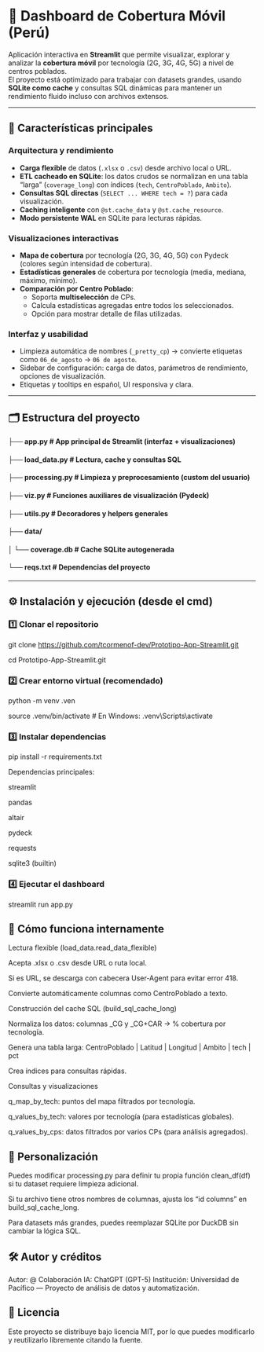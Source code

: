 # 📡 Dashboard de Cobertura Móvil (Perú)

Aplicación interactiva en **Streamlit** que permite visualizar, explorar y analizar la **cobertura móvil** por tecnología (2G, 3G, 4G, 5G) a nivel de centros poblados.  
El proyecto está optimizado para trabajar con datasets grandes, usando **SQLite como cache** y consultas SQL dinámicas para mantener un rendimiento fluido incluso con archivos extensos.

---

## 🚀 Características principales

### Arquitectura y rendimiento
- **Carga flexible** de datos (`.xlsx` o `.csv`) desde archivo local o URL.
- **ETL cacheado en SQLite**: los datos crudos se normalizan en una tabla “larga” (`coverage_long`) con índices (`tech`, `CentroPoblado`, `Ambito`).
- **Consultas SQL directas** (`SELECT ... WHERE tech = ?`) para cada visualización.
- **Caching inteligente** con `@st.cache_data` y `@st.cache_resource`.
- **Modo persistente WAL** en SQLite para lecturas rápidas.

### Visualizaciones interactivas
- **Mapa de cobertura** por tecnología (2G, 3G, 4G, 5G) con Pydeck (colores según intensidad de cobertura).
- **Estadísticas generales** de cobertura por tecnología (media, mediana, máximo, mínimo).
- **Comparación por Centro Poblado**:
  - Soporta **multiselección** de CPs.
  - Calcula estadísticas agregadas entre todos los seleccionados.
  - Opción para mostrar detalle de filas utilizadas.

### Interfaz y usabilidad
- Limpieza automática de nombres (`_pretty_cp`) → convierte etiquetas como `06_de_agosto` → `06 de agosto`.
- Sidebar de configuración: carga de datos, parámetros de rendimiento, opciones de visualización.
- Etiquetas y tooltips en español, UI responsiva y clara.

---

## 🗂️ Estructura del proyecto

#### ├── app.py # App principal de Streamlit (interfaz + visualizaciones)
#### ├── load_data.py # Lectura, cache y consultas SQL
#### ├── processing.py # Limpieza y preprocesamiento (custom del usuario)
#### ├── viz.py # Funciones auxiliares de visualización (Pydeck)
#### ├── utils.py # Decoradores y helpers generales
#### ├── data/
#### │ └── coverage.db # Cache SQLite autogenerada
#### └── reqs.txt # Dependencias del proyecto

---

## ⚙️ Instalación y ejecución (desde el cmd)
### 1️⃣ Clonar el repositorio
git clone https://github.com/tcormenof-dev/Prototipo-App-Streamlit.git

cd Prototipo-App-Streamlit.git
### 2️⃣ Crear entorno virtual (recomendado)
python -m venv .ven

source .venv/bin/activate  # En Windows: .venv\Scripts\activate
### 3️⃣ Instalar dependencias
pip install -r requirements.txt

Dependencias principales:

streamlit

pandas

altair

pydeck

requests

sqlite3 (builtin)

### 4️⃣ Ejecutar el dashboard
streamlit run app.py

## 🧠 Cómo funciona internamente

Lectura flexible (load_data.read_data_flexible)

Acepta .xlsx o .csv desde URL o ruta local.

Si es URL, se descarga con cabecera User-Agent para evitar error 418.

Convierte automáticamente columnas como CentroPoblado a texto.

Construcción del cache SQL (build_sql_cache_long)

Normaliza los datos: columnas _CG y _CG+CAR → % cobertura por tecnología.

Genera una tabla larga:
CentroPoblado | Latitud | Longitud | Ambito | tech | pct

Crea índices para consultas rápidas.

Consultas y visualizaciones

q_map_by_tech: puntos del mapa filtrados por tecnología.

q_values_by_tech: valores por tecnología (para estadísticas globales).

q_values_by_cps: datos filtrados por varios CPs (para análisis agregados).

## 🧩 Personalización

Puedes modificar processing.py para definir tu propia función clean_df(df) si tu dataset requiere limpieza adicional.

Si tu archivo tiene otros nombres de columnas, ajusta los “id columns” en build_sql_cache_long.

Para datasets más grandes, puedes reemplazar SQLite por DuckDB sin cambiar la lógica SQL.

## 🛠️ Autor y créditos

Autor: @<tcormenof-dev>
Colaboración IA: ChatGPT (GPT-5)
Institución: Universidad de Pacífico — Proyecto de análisis de datos y automatización.

## 📜 Licencia

Este proyecto se distribuye bajo licencia MIT, por lo que puedes modificarlo y reutilizarlo libremente citando la fuente.
